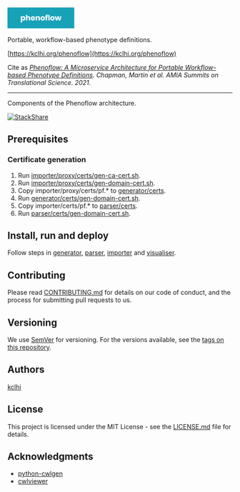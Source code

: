 <img src="logo.png" alt="phenoflow" width="150">

Portable, workflow-based phenotype definitions.

[https://kclhi.org/phenoflow](https://kclhi.org/phenoflow)

Cite as _[Phenoflow: A Microservice Architecture for Portable Workflow-based Phenotype Definitions](https://www.ncbi.nlm.nih.gov/pmc/articles/PMC8378606/). Chapman, Martin et al. AMIA Summits on Translational Science. 2021._

___

Components of the Phenoflow architecture.

[![StackShare](http://img.shields.io/badge/tech-stack-0690fa.svg?style=flat)](https://stackshare.io/martinchapman/phenoflow)

## Prerequisites

### Certificate generation

1. Run [importer/proxy/certs/gen-ca-cert.sh](importer/proxy/certs/gen-ca-cert.sh).
2. Run [importer/proxy/certs/gen-domain-cert.sh](importer/proxy/certs/gen-domain-cert.sh).
3. Copy importer/proxy/certs/pf.* to [generator/certs](generator/certs).
4. Run [generator/certs/gen-domain-cert.sh](generator/certs/gen-domain-cert.sh).
5. Copy importer/certs/pf.* to [parser/certs](parser/certs).
6. Run [parser/certs/gen-domain-cert.sh](parser/certs/gen-domain-cert.sh).

## Install, run and deploy

Follow steps in [generator](generator#readme), [parser](parser#readme), [importer](importer#readme) and [visualiser](visualiser#readme).

## Contributing

Please read [CONTRIBUTING.md](CONTRIBUTING.md) for details on our code of conduct, and the process for submitting pull requests to us.

## Versioning

We use [SemVer](http://semver.org/) for versioning. For the versions available, see the [tags on this repository](https://github.com/martinchapman/phenoflow/tags).

## Authors

[kclhi](https://kclhi.org)

## License

This project is licensed under the MIT License - see the [LICENSE.md](LICENSE.md) file for details.

## Acknowledgments

* [python-cwlgen](https://github.com/kclhi/python-cwlgen)
* [cwlviewer](https://github.com/kclhi/cwlviewer)
